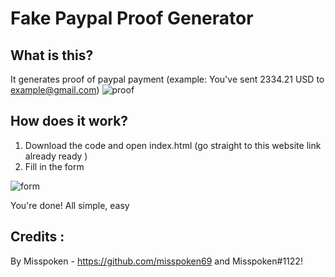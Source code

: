 # Fake Paypal Proof Generator

## What is this?
It generates proof of paypal payment (example: You've sent 2334.21 USD to example@gmail.com)
![proof](https://cdn.discordapp.com/attachments/806324204786024448/810994223959900200/Screenshot_2021-02-15_at_1.59.12_PM.png)
<br> 
## How does it work?
1. Download the code and open index.html (go straight to this website link already ready )
2. Fill in the form

![form](https://media.discordapp.net/attachments/683229791901712391/683401590660399161/paypalgenerator.PNG?width=1241&height=608)

You're done! All simple, easy

## Credits :
By Misspoken - https://github.com/misspoken69 and Misspoken#1122!
